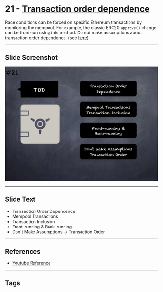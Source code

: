 # 21 - [Transaction order dependence](Transaction%20order%20dependence.md)
Race conditions can be forced on specific Ethereum transactions by monitoring the mempool. For example, the classic ERC20 `approve()` change can be front-run using this method. Do not make assumptions about transaction order dependence. (see [here](https://swcregistry.io/docs/SWC-114))

___
## Slide Screenshot
![021.jpg](../../images/4.%20Pitfalls%20and%20Best%20Practices%20101/021.jpg)
___
## Slide Text
- Transaction Order Dependence
- Mempool Transactions
- Transaction Inclusion
- Front-running & Back-running
- Don't Make Assumptions -> Transaction Order
___
## References
- [Youtube Reference](https://youtu.be/fgXuHaZDenU?)
___
## Tags